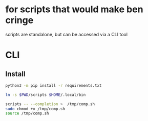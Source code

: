 # for scripts that would make ben cringe

scripts are standalone, but can be accessed via a CLI tool

# CLI

## Install

```bash
python3 -m pip install -r requirements.txt
```

```bash
ln -s $PWD/scripts $HOME/.local/bin
```

```bash
scripts -- --completion >  /tmp/comp.sh
sudo chmod +x /tmp/comp.sh
source /tmp/comp.sh
```
